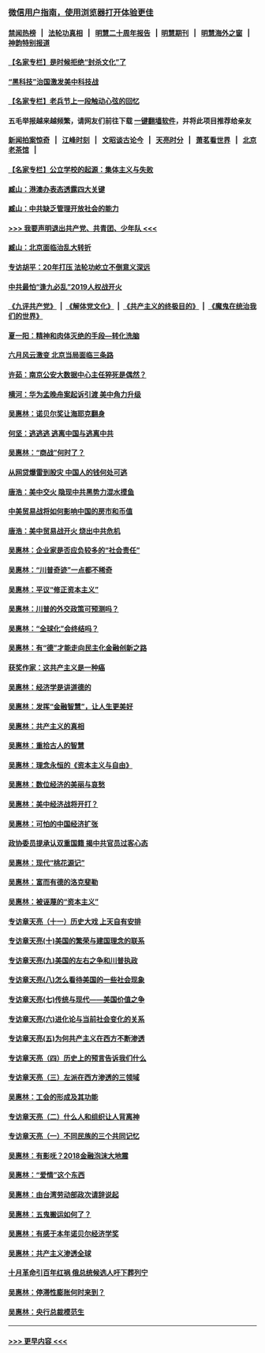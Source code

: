 ### [微信用户指南，使用浏览器打开体验更佳](https://github.com/gfw-breaker/banned-news1/blob/master/indexes/wechat-guide.md?t=0)
#### [禁闻热榜](热点新闻.md?t=0)  &nbsp;&nbsp;|&nbsp;&nbsp; [法轮功真相](https://github.com/gfw-breaker/truth/blob/master/README.md?t=0) &nbsp;&nbsp;|&nbsp;&nbsp; [明慧二十周年报告](https://github.com/gfw-breaker/mh-reports/blob/master/README.md?t=0) &nbsp;&nbsp;|&nbsp;&nbsp;[明慧期刊](https://github.com/gfw-breaker/mh-qikan) &nbsp;&nbsp;|&nbsp;&nbsp; [明慧海外之窗](https://github.com/gfw-breaker/mh-news/blob/master/README.md?t=0) &nbsp;&nbsp;|&nbsp;&nbsp; [神韵特别报道](https://github.com/gfw-breaker/mh-news/blob/master/shenyun.md?t=0)
#### [【名家专栏】是时候拒绝“封杀文化”了](../pages/nsc423/n11814093.md?t=02161733) 
#### [“黑科技”治国激发美中科技战](../pages/nsc423/n11638056.md?t=02161733) 
#### [【名家专栏】老兵节上一段触动心弦的回忆](../pages/nsc423/n11646016.md?t=02161733) 
#### 五毛举报越来越频繁，请网友们前往下载 [一键翻墙软件](https://github.com/gfw-breaker/ssr-accounts)，并将此项目推荐给亲友
#### [新闻拍案惊奇](https://github.com/gfw-breaker/banned-news1/blob/master/pages/link4.md) &nbsp;&nbsp;|&nbsp;&nbsp; [江峰时刻](https://github.com/gfw-breaker/banned-news1/blob/master/pages/link4.md) &nbsp;&nbsp;|&nbsp;&nbsp; [文昭谈古论今](https://github.com/gfw-breaker/banned-news1/blob/master/pages/link4.md) &nbsp;&nbsp;|&nbsp;&nbsp; [天亮时分](https://github.com/gfw-breaker/banned-news1/blob/master/pages/link4.md) &nbsp;&nbsp;|&nbsp;&nbsp; [萧茗看世界](https://github.com/gfw-breaker/banned-news1/blob/master/pages/link4.md) &nbsp;&nbsp;|&nbsp;&nbsp; [北京老茶馆](https://github.com/gfw-breaker/banned-news1/blob/master/pages/link4.md) &nbsp;&nbsp;|&nbsp;&nbsp; 
#### [【名家专栏】公立学校的起源：集体主义与失败](../pages/nsc423/n11601833.md?t=02161733) 
#### [臧山：港澳办表态透露四大关键](../pages/nsc423/n11421628.md?t=02161733) 
#### [臧山：中共缺乏管理开放社会的能力](../pages/nsc423/n11407457.md?t=02161733) 
#### [>>> 我要声明退出共产党、共青团、少年队 <<<](https://github.com/begood0513/goodnews/blob/master/quit/letter.md) 
#### [臧山：北京面临治乱大转折](../pages/nsc423/n11406895.md?t=02161733) 
#### [专访胡平：20年打压 法轮功屹立不倒意义深远](../pages/nsc423/n11398800.md?t=02161733) 
#### [中共最怕“逢九必乱”2019人权战开火](../pages/nsc423/n11385248.md?t=02161733) 
#### [《九评共产党》](https://github.com/begood0513/9ping.md/blob/master/README.md) &nbsp;|&nbsp; [《解体党文化》](../../../../jtdwh.md/blob/master/README.md)  &nbsp;|&nbsp; [《共产主义的终极目的》](../../../../gczydzjmd.md/blob/master/README.md) &nbsp;|&nbsp; [《魔鬼在统治我们的世界》](../../../../mgztzwmdsj.md/blob/master/README.md) 
#### [夏一阳：精神和肉体灭绝的手段—转化洗脑](../pages/nsc423/n11368250.md?t=02161733) 
#### [六月风云激变 北京当局面临三条路](../pages/nsc423/n11313668.md?t=02161733) 
#### [许茹：南京公安大数据中心主任猝死是偶然？](../pages/nsc423/n11064744.md?t=02161733) 
#### [横河：华为孟晚舟案起诉引渡 美中角力升级](../pages/nsc423/n11027230.md?t=02161733) 
#### [吴惠林：诺贝尔奖让海耶克翻身](../pages/nsc423/n10890049.md?t=02161733) 
#### [何坚：逃逃逃 逃离中国与逃离中共](../pages/nsc423/n10592891.md?t=02161733) 
#### [吴惠林：“商战”何时了？](../pages/nsc423/n10573558.md?t=02161733) 
#### [从网贷爆雷到股灾 中国人的钱何处可逃](../pages/nsc423/n10572800.md?t=02161733) 
#### [唐浩：美中交火 隐现中共黑势力混水摸鱼](../pages/nsc423/n10544040.md?t=02161733) 
#### [中美贸易战将如何影响中国的房市和币值](../pages/nsc423/n10543697.md?t=02161733) 
#### [唐浩：美中贸易战开火 烧出中共危机](../pages/nsc423/n10540126.md?t=02161733) 
#### [吴惠林：企业家是否应负较多的“社会责任”](../pages/nsc423/n10535022.md?t=02161733) 
#### [吴惠林：“川普奇迹”一点都不稀奇](../pages/nsc423/n10512808.md?t=02161733) 
#### [吴惠林：平议“修正资本主义”](../pages/nsc423/n10495724.md?t=02161733) 
#### [吴惠林：川普的外交政策可预测吗？](../pages/nsc423/n10462387.md?t=02161733) 
#### [吴惠林：“全球化”会终结吗？](../pages/nsc423/n10452838.md?t=02161733) 
#### [吴惠林：有“德”才能走向民主化金融创新之路](../pages/nsc423/n10432292.md?t=02161733) 
#### [获奖作家：这共产主义是一种癌](../pages/nsc423/n10431541.md?t=02161733) 
#### [吴惠林：经济学是讲道德的](../pages/nsc423/n10398014.md?t=02161733) 
#### [吴惠林：发挥“金融智慧”，让人生更美好](../pages/nsc423/n10375019.md?t=02161733) 
#### [吴惠林：共产主义的真相](../pages/nsc423/n10351394.md?t=02161733) 
#### [吴惠林：重拾古人的智慧](../pages/nsc423/n10337691.md?t=02161733) 
#### [吴惠林：理念永恒的《资本主义与自由》](../pages/nsc423/n10316274.md?t=02161733) 
#### [吴惠林：数位经济的美丽与哀愁](../pages/nsc423/n10292946.md?t=02161733) 
#### [吴惠林：美中经济战将开打？](../pages/nsc423/n10258825.md?t=02161733) 
#### [吴惠林：可怕的中国经济扩张](../pages/nsc423/n10219147.md?t=02161733) 
#### [政协委员提承认双重国籍 揭中共官员过客心态](../pages/nsc423/n10208809.md?t=02161733) 
#### [吴惠林：现代“桃花源记”](../pages/nsc423/n10185234.md?t=02161733) 
#### [吴惠林：富而有德的洛克斐勒](../pages/nsc423/n10142264.md?t=02161733) 
#### [吴惠林：被诬蔑的“资本主义”](../pages/nsc423/n10124816.md?t=02161733) 
#### [专访章天亮（十一）历史大戏 上天自有安排](../pages/nsc423/n10094905.md?t=02161733) 
#### [专访章天亮(十)美国的繁荣与建国理念的联系](../pages/nsc423/n10094899.md?t=02161733) 
#### [专访章天亮(九)美国的左右之争和川普执政](../pages/nsc423/n10094889.md?t=02161733) 
#### [专访章天亮(八)怎么看待美国的一些社会现象](../pages/nsc423/n10094857.md?t=02161733) 
#### [专访章天亮(七)传统与现代——美国价值之争](../pages/nsc423/n10093140.md?t=02161733) 
#### [专访章天亮(六)进化论与当前社会变化的关系](../pages/nsc423/n10092036.md?t=02161733) 
#### [专访章天亮(五)为何共产主义在西方不断渗透](../pages/nsc423/n10083620.md?t=02161733) 
#### [专访章天亮（四）历史上的预言告诉我们什么](../pages/nsc423/n10083606.md?t=02161733) 
#### [专访章天亮（三）左派在西方渗透的三领域](../pages/nsc423/n10081115.md?t=02161733) 
#### [吴惠林：工会的形成及其功能](../pages/nsc423/n10080633.md?t=02161733) 
#### [专访章天亮（二）什么人和组织让人背离神](../pages/nsc423/n10076637.md?t=02161733) 
#### [专访章天亮（一）不同民族的三个共同记忆](../pages/nsc423/n10074188.md?t=02161733) 
#### [吴惠林：有影呒？2018金融泡沫大地震](../pages/nsc423/n10040534.md?t=02161733) 
#### [吴惠林：“爱情”这个东西](../pages/nsc423/n10019423.md?t=02161733) 
#### [吴惠林：由台湾劳动部政次请辞说起](../pages/nsc423/n9979679.md?t=02161733) 
#### [吴惠林：五鬼搬运如何了？](../pages/nsc423/n9925338.md?t=02161733) 
#### [吴惠林：有感于本年诺贝尔经济学奖](../pages/nsc423/n9871883.md?t=02161733) 
#### [吴惠林：共产主义渗透全球](../pages/nsc423/n9812748.md?t=02161733) 
#### [十月革命引百年红祸 俄总统候选人吁下葬列宁](../pages/nsc423/n9810182.md?t=02161733) 
#### [吴惠林：停滞性膨胀何时来到？](../pages/nsc423/n9764136.md?t=02161733) 
#### [吴惠林：央行总裁模范生](../pages/nsc423/n9728134.md?t=02161733) 

----
#### [ >>> 更早内容 <<< ](../indexes/nsc423-earlier.md)
